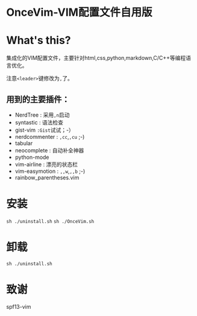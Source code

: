 OnceVim-VIM配置文件自用版
=======
# What's this?
集成化的VIM配置文件，主要针对html,css,python,markdown,C/C++等编程语言优化。

注意`<leader>`键修改为`,`了。

## 用到的主要插件：
 * NerdTree : 采用`,n`启动
 * syntastic : 语法检查
 * gist-vim `:Gist`试试；-）
 * nerdcommenter : `,cc`,`,cu` ;-)
 * tabular
 * neocomplete : 自动补全神器
 * python-mode
 * vim-airline : 漂亮的状态栏
 * vim-easymotion : `,,w`,`,,b` ;-)
 * rainbow_parentheses.vim

# 安装
`sh ./uninstall.sh`
`sh ./OnceVim.sh`

# 卸载
`sh ./uninstall.sh`

# 致谢
spf13-vim
